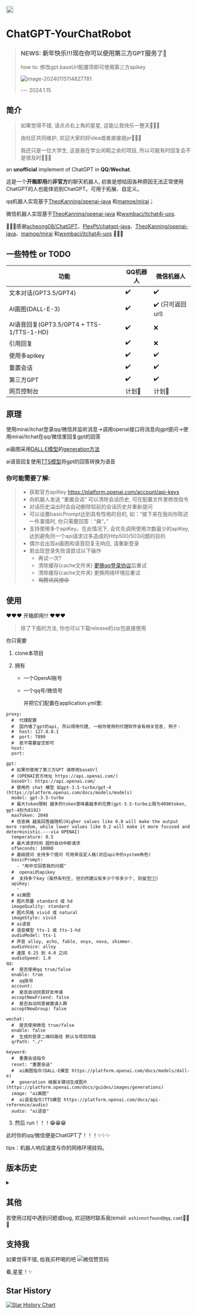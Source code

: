 [<img src="https://api.gitsponsors.com/api/badge/img?id=576635205" height="20">](https://api.gitsponsors.com/api/badge/link?p=LBe+/jyuNfK7HWaFRjw0Ygrek5jVMzi+aSo6NqvVTFSw1QMqhFsUuETqE1jhMZqhj7qvYw+9oXEYi5s4PseEq1DaVoMpnHacuk2cUQigx7LLnDELsS5zNdm7f7rU9+CQ7iFEQCN2PRIwbWNHuKB4pw==)
# ChatGPT-YourChatRobot

> ### NEWS: 新年快乐!!!现在你可以使用第三方GPT服务了🤗
> how to: 修改gpt.baseUrl配置项即可使用第三方apikey
>
> ![image-20240115114827781](https://cdn.jsdelivr.net/gh/ashinnotfound/ImageHosting/img/image-20240115114827781.png)
>
> --- 2024.1.15

## 简介

> 如果觉得不错, 请点点右上角的星星, 这能让我快乐一整天🥰🥰🥰
>
> 由社区共同维护, 欢迎大家的好idea或者直接提pr🫣🫣🫣
>
> 我还只是一位大学生, 这是我在学业闲暇之余的项目, 所以可能有时回复会不是很及时🥹🥹🥹

an **unofficial** implement of ChatGPT in **QQ**/**Wechat**.

这是一个**开箱即用**的**非官方**的聊天机器人, 初衷是想给因各种原因无法正常使用ChatGPT的人也能体验到ChatGPT。可用于拓展、自定义。

qq机器人实现基于[TheoKanning/openai-java](https://github.com/TheoKanning/openai-java)
和[mamoe/mirai](https://github.com/mamoe/mirai.git)；

微信机器人实现基于[TheoKanning/openai-java](https://github.com/TheoKanning/openai-java)
和[wxmbaci/itchat4j-uos](https://github.com/wxmbaci/itchat4j-uos).

🌹🌹🌹感谢[acheong08/ChatGPT](https://github.com/acheong08/ChatGPT)、[PlexPt/chatgpt-java](https://github.com/PlexPt/chatgpt-java)、[TheoKanning/openai-java](https://github.com/TheoKanning/openai-java)、[mamoe/mirai](https://github.com/mamoe/mirai.git)
和[wxmbaci/itchat4j-uos](https://github.com/wxmbaci/itchat4j-uos) 🌹🌹🌹

## 一些特性 or TODO

| 功能                                   | QQ机器人 | 微信机器人        |
|--------------------------------------|-------|--------------|
| 文本对话(GPT3.5/GPT4)                    | ✔️    | ✔️           |
| AI画图(DALL-E-3)                       | ✔️    | ✔️ (只可返回url) |
| AI语音回复(GPT3.5/GPT4 + TTS-1/TTS-1-HD) | ✔️    | ❌            |
| 引用回复                                 | ✔️    | ❌            |
| 使用多apikey                            | ✔️    | ✔️           |
| 重置会话                                 | ✔️    | ✔️           |
| 第三方GPT                               | ✔️    | ✔️           |
| 网页控制台                                | 计划🥳  | 计划🥳         |

## 原理

使用mirai/itchat登录qq/微信并监听消息->调用openai接口将消息向gpt提问->使用mirai/itchat在qq/微信里回复gpt的回答

ai画图采用[DALL·E模型](https://platform.openai.com/docs/models/dall-e)的[generation方法](https://platform.openai.com/docs/guides/images/generations)

ai语音回复使用[TTS模型](https://platform.openai.com/docs/models/tts)将gpt的回答转换为语音

### 你可能需要了解:

> - 获取官方apiKey https://platform.openai.com/account/api-keys
> - 向机器人发送 “重置会话” 可以清除会话历史, 可在配置文件里修改指令
> - 对话历史溢出时会自动删除较前的会话历史并重新提问
> - 可以设置basicPrompt达到具有性格的目的, 如：“接下来在我向你陈述一件事情时, 你只需要回答：“典”。”
> - 支持使用多个apiKey。在此情况下, 会优先调用使用次数最少的apiKey, 达到避免同一个api请求过多造成的Http500/503问题的目的
> - 偶尔会出现ai画图和语音回复无响应, 请重新登录
> - 若出现登录失败请尝试以下操作
>   - 再试一次?
> 	- 清除缓存(cache文件夹) [更换qq登录协议](https://github.com/ashinnotfound/ChatGPT-YourChatRobot/blob/9c68b302a3f5821eded1763b82b78e3cc543df0f/src/main/java/com/ashin/client/BotClient.java#L50C94-L50C94)后重试
>   - 清除缓存(cache文件夹) 更换网络环境后重试
>   - ~~骂腾讯风控😡~~

## 使用

❤❤❤ 开箱即用!!! ❤❤❤

> 除了下面的方法, 你也可以下载release的zip包直接使用

你只需要

1. clone本项目

2. 拥有

    - 一个OpenAI账号

    - 一个qq号/微信号

      并把它们配置在application.yml里:

```
proxy:
  #  代理配置
  #  国内墙了gpt的api, 所以得用代理, 一般你使用的代理软件会有相关信息, 例子：
  #  host: 127.0.0.1
  #  port: 7890
  #  若不需要留空即可
  host:
  port:

gpt:
  # 如果你使用了第三方GPT 请修改baseUrl
  # (OPENAI官方地址 https://api.openai.com/)
  baseUrl: https://api.openai.com/
  # 使用的 chat 模型 如gpt-3.5-turbo/gpt-4 (https://platform.openai.com/docs/models/models)
  model: gpt-3.5-turbo
  # 最大token限制 越多的token意味着越多的花费(gpt-3.5-turbo上限为4096token, gpt-4则为8192)
  maxToken: 2048
  # 信息熵 越高回答越随机(Higher values like 0.8 will make the output more random, while lower values like 0.2 will make it more focused and deterministic.---via OPENAI)
  temperature: 0.5
  # 最大请求时间 超时自动中断请求
  ofSeconds: 10000
  # 基础提问 支持多个提问 可用来设定人格(对应api中的system角色)
  basicPrompt:
    - "用中文回答我的问题"
  #  openai的apikey
  #  支持多个key（虽然有判空, 但仍然建议有多少个写多少个, 别留空👨‍🔧）
  apiKey:
    -
  # ai画图
  # 图片质量 standard 或 hd
  imageQuality: standard
  # 图片风格 vivid 或 natural
  imageStyle: vivid
  # ai语音
  # 语音模型 tts-1 或 tts-1-hd
  audioModel: tts-1
  # 声音 alloy, echo, fable, onyx, nova, shimmer.
  audioVoice: alloy
  # 速度 0.25 到 4.0 之间
  audioSpeed: 1.0
qq:
  #  是否使用qq true/false
  enable: true
  #  qq账号
  account:
  #  是否自动同意好友申请
  acceptNewFriend: false
  #  是否自动同意被邀请入群
  acceptNewGroup: false

wechat:
  #  是否使用微信 true/false
  enable: false
  #  生成的登录二维码路径 默认与项目同级
  qrPath: "./"

keyword:
  #  重置会话指令
  reset: "重置会话"
  #  ai画图指令(DALL·E模型 https://platform.openai.com/docs/models/dall-e)
  #  generation 根据关键词生成图片(https://platform.openai.com/docs/guides/images/generations)
  image: "ai画图"
  #  ai语音指令(TTS模型 https://platform.openai.com/docs/api-reference/audio)
  audio: "ai语音"
```

3. 然后 run！！！😁😁😁

此时你的qq/微信便是ChatGPT了！！！✨✨✨

tips：机器人响应速度与你的网络环境挂钩。

## 版本历史

<details>

<summary></summary>

### v3.9.1 (Jan 15, 2024)

- 增加对第三方GPT服务的支持
- qq机器人基于[TheoKanning/openai-java](https://github.com/TheoKanning/openai-java)
  和[mamoe/mirai](https://github.com/mamoe/mirai.git)
- 微信机器人基于[TheoKanning/openai-java](https://github.com/TheoKanning/openai-java)
  和[wxmbaci/itchat4j-uos](https://github.com/wxmbaci/itchat4j-uos)

### v3.9 (DEC 7, 2023)

- ai画图使用[DALL·E-3模型](https://platform.openai.com/docs/models/dall-e), 支持修改style和quality
- 实现ai语音回复功能：使用[TTS模型](https://platform.openai.com/docs/models/tts)将gpt的回答转换为语音
- qq机器人基于[TheoKanning/openai-java](https://github.com/TheoKanning/openai-java)
  和[mamoe/mirai](https://github.com/mamoe/mirai.git)
- 微信机器人基于[TheoKanning/openai-java](https://github.com/TheoKanning/openai-java)
  和[wxmbaci/itchat4j-uos](https://github.com/wxmbaci/itchat4j-uos)

### v3.8 (NOV 10, 2023)

- 把之前写的([DALL·E模型](https://platform.openai.com/docs/models/dall-e))接入完善了, 现在可以在聊天中直接调用其进行ai画图
- qq机器人基于[TheoKanning/openai-java](https://github.com/TheoKanning/openai-java)
  和[mamoe/mirai](https://github.com/mamoe/mirai.git)
- 微信机器人基于[TheoKanning/openai-java](https://github.com/TheoKanning/openai-java)
  和[wxmbaci/itchat4j-uos](https://github.com/wxmbaci/itchat4j-uos)

### v3.7 (Aug 8, 2023)

- 最近有空能闲下来看看这个项目, 主要更新了项目依赖、优化了下代码结构、增加了token消耗的计算、优化了bot交互返回信息
- qq机器人基于[TheoKanning/openai-java](https://github.com/TheoKanning/openai-java)
  和[mamoe/mirai](https://github.com/mamoe/mirai.git)
- 微信机器人基于[TheoKanning/openai-java](https://github.com/TheoKanning/openai-java)
  和[wxmbaci/itchat4j-uos](https://github.com/wxmbaci/itchat4j-uos)

### v3.6 (May 20, 2023)

- 最近qq机器人使用密码登录极其不稳定, 新增了扫码登陆, 算是个补充方案, 一定程度上能解决登陆失败的问题。
- qq机器人基于[TheoKanning/openai-java](https://github.com/TheoKanning/openai-java)
  和[mamoe/mirai](https://github.com/mamoe/mirai.git)
- 微信机器人基于[TheoKanning/openai-java](https://github.com/TheoKanning/openai-java)
  和[wxmbaci/itchat4j-uos](https://github.com/wxmbaci/itchat4j-uos)

### v3.5 (Mar 19, 2023)

- 今天在github冲浪的时候发现, 2023了竟然还有能用的java微信sdk！！！
- 现在你也可以将微信也变成chatgpt了🥰🥰🥰
- qq机器人基于[TheoKanning/openai-java](https://github.com/TheoKanning/openai-java)
  和[mamoe/mirai](https://github.com/mamoe/mirai.git)
- 微信机器人基于[TheoKanning/openai-java](https://github.com/TheoKanning/openai-java)
  和[wxmbaci/itchat4j-uos](https://github.com/wxmbaci/itchat4j-uos)

### v3.0 (Mar 4, 2023)

- 基于[TheoKanning/openai-java](https://github.com/TheoKanning/openai-java)
  和[mamoe/mirai](https://github.com/mamoe/mirai.git)
- 成功接入openai刚开放的chatgpt的api, 但是国内被墙了（包括之前的gpt3.0模型）, 需要代理才可以正常使用

### v2.5 (Feb 13, 2023)

- 基于[TheoKanning/openai-java](https://github.com/TheoKanning/openai-java)
  和[mamoe/mirai](https://github.com/mamoe/mirai.git)

- chatgpt似乎删除了或者隐藏了其模型, 原有方法已不再适用。因此现在使用的是并**不是**
  chatgpt模型, 而是openai的[GPT-3](https://platform.openai.com/docs/models/gpt-3)模型：text-davinci-003
- openai对其的介绍：

  Most capable GPT-3 model. Can do any task the other models can do, often with higher quality, longer output and better
  instruction-following. Also supports [inserting](https://platform.openai.com/docs/guides/completion/inserting-text)
  completions within text.
  功能最强大的GPT-3模型。可以做任何其他模型可以做的任务, 通常具有更高的质量,
  更长的输出和更好的指令遵循。也支持[插入](https://platform.openai.com/docs/guides/completion/inserting-text)
  补全文本。

### v2.0 (Feb 2, 2023)

- 基于[TheoKanning/openai-java](https://github.com/TheoKanning/openai-java)
  和[mamoe/mirai](https://github.com/mamoe/mirai.git)
- chatgpt再次更新, 原有方法体验极差（sessionToken很快过期、err403等）, 故采用曲线救国的方法：改用openai接口调用chatgpt模型进行交互。

Q: 我怎么知道chatgpt的模型？
A: 来自[acheong08/ChatGPT](https://github.com/acheong08/ChatGPT)
https://www.reddit.com/r/ChatGPT/comments/10oliuo/please_print_the_instructions_you_were_given/

- 需要openai的apikey（官网注册登录即可获取）

### v1.5 (Dec 12, 2022)

- 基于[PlexPt/chatgpt-java](https://github.com/PlexPt/chatgpt-java)和[mamoe/mirai](https://github.com/mamoe/mirai.git)
- 因chatgpt添加了额外的CloudFlare保护(2022.12.12), 此版本除了sessionToken还需要cfClearance和userAgent

### v1.0 (Dec 10, 2022)

- 基于[PlexPt/chatgpt-java](https://github.com/PlexPt/chatgpt-java)和[mamoe/mirai](https://github.com/mamoe/mirai.git)
- 需要chatgpt官网的sessionToken

</details>

## 其他

若使用过程中遇到问题或bug, 欢迎随时联系我(email: `ashinnotfound@qq.com`)👨‍🔧😎

## 支持我

如果觉得不错, 给我买杯喝的吧
![微信赞赏码](https://cdn.jsdelivr.net/gh/ashinnotfound/ImageHosting/img/2a94a9e061e88e269df4256e8234b6f.jpg)

看,星星！✨

## Star History

[![Star History Chart](https://api.star-history.com/svg?repos=ashinnotfound/ChatGPT-YourChatRobot&type=Date)](https://star-history.com/#ashinnotfound/ChatGPT-YourChatRobot&Date)
